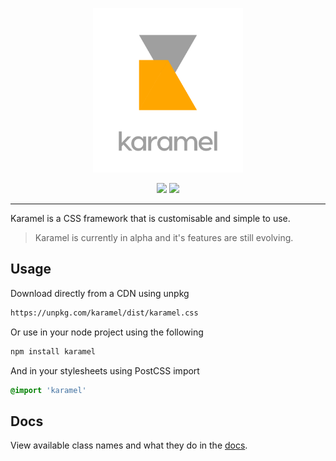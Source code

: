 <p align="center"><img src="logo.png" width="240"></p>

<p align="center">
    <a href="https://www.npmjs.com/package/karamel"><img src="https://img.shields.io/npm/v/karamel.svg"></a>
    <a href="https://travis-ci.org/limitlessloop/karamel"><img src="https://img.shields.io/travis/limitlessloop/karamel.svg"></a>
    <!-- <a href="https://discord.gg/BDEvF8m"><img src="https://img.shields.io/discord/617327499554193445"></a>     -->
</p>

<!-- [![NPM Version][npm-img]][npm-url]
[![Build Status][cli-img]][cli-url]
[![Discord][discord-img]][discord-url] -->

<hr />

Karamel is a CSS framework that is customisable and simple to use.

> Karamel is currently in alpha and it's features are still evolving.

## Usage

Download directly from a CDN using unpkg

```bash
https://unpkg.com/karamel/dist/karamel.css
```

<!-- ### Customise -->

Or use in your node project using the following

```bash
npm install karamel
```

And in your stylesheets using PostCSS import

```css
@import 'karamel'
```

<!-- Customise with a theme file at the root of your project called `karamel.theme.jsonnet`.

You can use the command line tool to create a base file.

```bash
npm karamel init
```

Which will create a blank theme at the root of your project

```js
// karamel.theme.jsonnet
{
    color: {},
    size: {},
    font: {}
}
``` -->

<!-- Add PostCSS plugin

```js
// Using postcss.config.js
module.exports = {
  plugins: [
    require('karamel')
  ]
}
``` -->

## Docs

View available class names and what they do in the [docs](https://github.com/limitlessloop/karamel/blob/master/DOCS.md).
